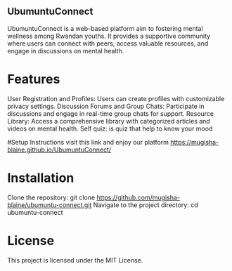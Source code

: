 ## UbumuntuConnect
UbumuntuConnect is a web-based platform aim to fostering mental wellness among Rwandan youths. It provides a supportive community where users can connect with peers, access valuable resources, and engage in discussions on mental health.

# Features
User Registration and Profiles: Users can create profiles with customizable privacy settings.
Discussion Forums and Group Chats: Participate in discussions and engage in real-time group chats for support.
Resource Library: Access a comprehensive library with categorized articles and videos on mental health.
Self quiz: is quiz that help to know your mood

#Setup Instructions
visit this link and enjoy our platform https://mugisha-blaine.github.io/UbumuntuConnect/

# Installation
Clone the repository: git clone https://github.com/mugisha-blaine/ubumuntu-connect.git
Navigate to the project directory: cd ubumuntu-connect

# License
This project is licensed under the MIT License.
